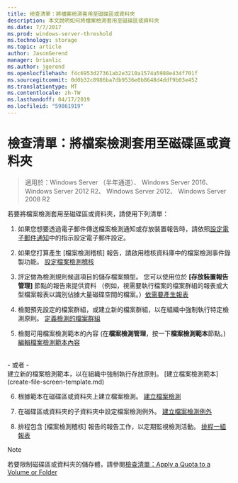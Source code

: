 ```yaml
---
title: 檢查清單：將檔案檢測套用至磁碟區或資料夾
description: 本文說明如何將檔案檢測套用至磁碟區或資料夾
ms.date: 7/7/2017
ms.prod: windows-server-threshold
ms.technology: storage
ms.topic: article
author: JasonGerend
manager: brianlic
ms.author: jgerend
ms.openlocfilehash: f4c6953d27361ab2e3210a1574a5988e434f701f
ms.sourcegitcommit: 0d0b32c8986ba7db9536e0b8648d4ddf9b03e452
ms.translationtype: MT
ms.contentlocale: zh-TW
ms.lasthandoff: 04/17/2019
ms.locfileid: "59861919"
---
```

# <a name="checklist---apply-a-file-screen-to-a-volume-or-folder"></a>檢查清單：將檔案檢測套用至磁碟區或資料夾

> 適用於：Windows Server （半年通道）、 Windows Server 2016、 Windows Server 2012 R2、 Windows Server 2012、 Windows Server 2008 R2

若要將檔案檢測套用至磁碟區或資料夾，請使用下列清單：
1. 如果您想要透過電子郵件傳送檔案檢測通知或存放裝置報告時，請依照[設定電子郵件通知](configure-email-notifications.md)中的指示設定電子郵件設定。

2. 如果您打算產生 [檔案檢測稽核] 報告，請啟用稽核資料庫中的檔案檢測事件錄製功能。
[設定檔案檢測稽核](configure-file-screen-audit.md)

3. 評定做為檢測規則候選項目的儲存檔案類型。 您可以使用位於 **\[存放裝置報告管理\]** 節點的報告來提供資料 （例如，視需要執行檔案的檔案群組的報表或大型檔案報表以識別佔據大量磁碟空間的檔案。）[依需要產生報表](generate-reports-on-demand.md) 

4. 檢閱預先設定的檔案群組，或建立新的檔案群組，以在組織中強制執行特定檢測原則。 [定義檢測的檔案群組](define-file-groups-for-screening.md)  

5. 檢閱可用檔案檢測範本的內容 (在**檔案檢測管理**，按一下**檔案檢測範本**節點。)[編輯檔案檢測範本內容](edit-file-screen-template-properties.md) 
<br />
 - 或者 -
 <br /> 建立新的檔案檢測範本，以在組織中強制執行存放原則。  [建立檔案檢測範本](create-file-screen-template.md) 

6. 根據範本在磁碟區或資料夾上建立檔案檢測。 
 [建立檔案檢測](create-file-screen.md)
 
7. 在磁碟區或資料夾的子資料夾中設定檔案檢測例外。 [建立檔案檢測例外](create-file-screen-exception.md) 

8. 排程包含 [檔案檢測稽核] 報告的報告工作，以定期監視檢測活動。
  [排程一組報表](schedule-set-of-reports.md)


> [!NOTE]
> 若要限制磁碟區或資料夾的儲存體，請參閱[檢查清單：Apply a Quota to a Volume or Folder](checklist-apply-file-screen-to-volume-or-folder.md)